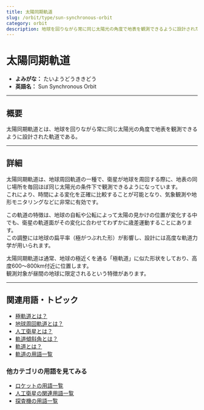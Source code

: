 ```yaml
---
title: 太陽同期軌道
slug: /orbit/type/sun-synchronous-orbit
category: orbit
description: 地球を回りながら常に同じ太陽光の角度で地表を観測できるように設計された軌道である太陽同期軌道の意味・定義・内容について解説します。    
---
```


# 太陽同期軌道

- **よみがな：** たいようどうききどう  
- **英語名：** Sun Synchronous Orbit  

---

## 概要

太陽同期軌道とは、地球を回りながら常に同じ太陽光の角度で地表を観測できるように設計された軌道である。  

---

## 詳細

太陽同期軌道は、地球周回軌道の一種で、衛星が地球を周回する際に、地表の同じ場所を毎回ほぼ同じ太陽光の条件下で観測できるようになっています。  
これにより、時間による変化を正確に比較することが可能となり、気象観測や地形モニタリングなどに非常に有効です。  

この軌道の特徴は、地球の自転や公転によって太陽の見かけの位置が変化する中でも、衛星の軌道面がその変化に合わせてわずかに歳差運動することにあります。  
この調整には地球の扁平率（極がつぶれた形）が影響し、設計には高度な軌道力学が用いられます。  

太陽同期軌道は通常、地球の極近くを通る「極軌道」に似た形状をしており、高度600〜800km付近に位置します。  
観測対象が昼間の地球に限定されるという特徴があります。  

---

## 関連用語・トピック

- [極軌道とは？](/docs/orbit/type/polar-orbit)
- [地球周回軌道とは？](/docs/orbit/type/geocentric-orbit)
- [人工衛星とは？](/docs/satellite/satellite)
- [軌道傾斜角とは？](/docs/orbit/mechanics/inclination)
- [軌道とは？](/docs/orbit/orbit)
- [軌道の用語一覧](/docs/category/orbit)

### 他カテゴリの用語を見てみる
- [ロケットの用語一覧](/docs/category/rocket)
- [人工衛星の関連用語一覧](/docs/category/satellite)
- [探査機の用語一覧](/docs/category/explorer)
